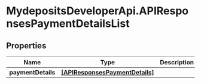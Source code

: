 # MydepositsDeveloperApi.APIResponsesPaymentDetailsList

## Properties

Name | Type | Description | Notes
------------ | ------------- | ------------- | -------------
**paymentDetails** | [**[APIResponsesPaymentDetails]**](APIResponsesPaymentDetails.md) |  | [optional] 


